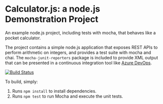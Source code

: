 Calculator.js: a node.js Demonstration Project
==============================================
An example node.js project, including tests with mocha, that behaves like
a pocket calculator.

The project contains a simple node.js application that exposes REST APIs
to perform arithmetic on integers, and provides a test suite with mocha
and chai.  The `mocha-junit-reporters` package is included to provide XML
output that can be presented in a continuous integration tool like
[Azure DevOps](https://azure.com/devops).

[![Build Status](https://dev.azure.com/EstiamLabs/Configuring%20Agent%20Pools%20and%20Understanding%20Pipeline%20Styles/_apis/build/status/Pipeline%20Template-ASP.NET-CI?branchName=master)](https://dev.azure.com/EstiamLabs/Configuring%20Agent%20Pools%20and%20Understanding%20Pipeline%20Styles/_build/latest?definitionId=3&branchName=master)

To build, simply:

1. Runs `npm install` to install dependencies.
2. Runs `npm test` to run Mocha and execute the unit tests.

